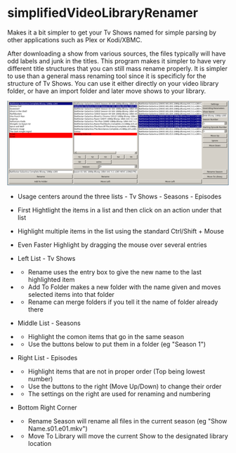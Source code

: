 # simplifiedVideoLibraryRenamer

Makes it a bit simpler to get your Tv Shows named for simple parsing by other applications such as Plex or Kodi/XBMC.

After downloading a show from various sources, the files typically will have odd labels and junk in the titles. This program makes it simpler to have very different title structures that you can still mass rename properly. It is simpler to use than a general mass renaming tool since it is specificly for the structure of Tv Shows. You can use it either directly on your video library folder, or have an import folder and later move shows to your library.

![screenshot of program](screen.png)

* Usage centers around the three lists - Tv Shows - Seasons - Episodes
* First Hightlight the items in a list and then click on an action under that list
* Highlight multiple items in the list using the standard Ctrl/Shift + Mouse
* Even Faster Highlight by dragging the mouse over several entries

* Left List - Tv Shows
* * Rename uses the entry box to give the new name to the last highlighted item
* * Add To Folder makes a new folder with the name given and moves selected items into that folder
* * Rename can merge folders if you tell it the name of folder already there
* Middle List - Seasons
* * Highlight the comon items that go in the same season
* * Use the buttons below to put them in a folder (eg "Season 1")
* Right List - Episodes
* * Highlight items that are not in proper order (Top being lowest number)
* * Use the buttons to the right (Move Up/Down) to change their order
* * The settings on the right are used for renaming and numbering
* Bottom Right Corner
* * Rename Season will rename all files in the current season (eg "Show Name.s01.e01.mkv")
* * Move To Library will move the current Show to the designated library location